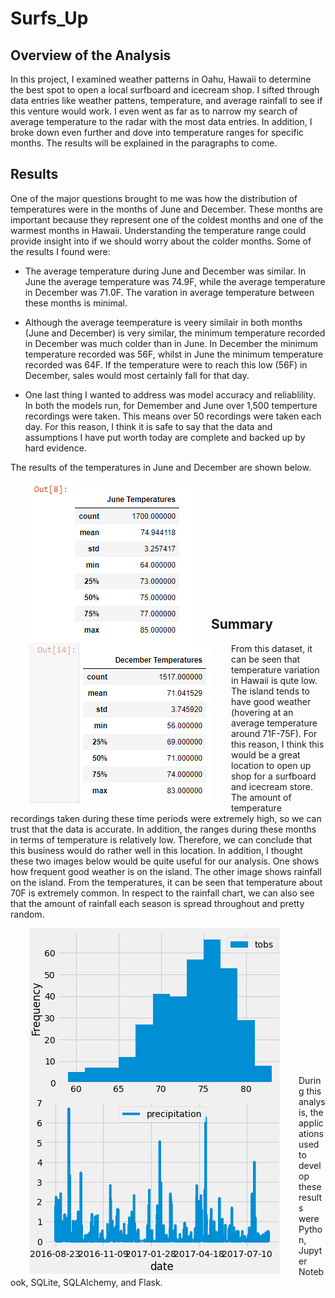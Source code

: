 # Surfs_Up

## Overview of the Analysis
In this project, I examined weather patterns in Oahu, Hawaii to determine the best spot to open a local surfboard and icecream shop. I sifted through data entries like weather pattens, temperature, and average rainfall to see if this venture would work. I even went as far as to narrow my search of average temperature to the radar with the most data entries. In addition, I broke down even further and dove into temperature ranges for specific months. The results will be explained in the paragraphs to come.

## Results
One of the major questions brought to me was how the distribution of temperatures were in the months of June and December. These months are important because they represent one of the coldest months and one of the warmest months in Hawaii. Understanding the temperature range could provide insight into if we should worry about the colder months. Some of the results I found were:

- The average temperature during June and December was similar. In June the average temperature was 74.9F, while the average temperature in December was 71.0F. The varation in average temperature between these months is minimal.

- Although the average teemperature is veery similair in both months (June and December) is very similar, the minimum temperature recorded in December was much colder than in June. In December the minimum temperature recorded was 56F, whilst in June the minimum temperature recorded was 64F. If the temperature were to reach this low (56F) in December, sales would most certainly fall for that day.

- One last thing I wanted to address was model accuracy and reliablility. In both the models run, for Demember and June over 1,500 temperture recordings were taken. This means over 50 recordings were taken each day. For this reason, I think it is safe to say that the data and assumptions I have put worth today are complete and backed up by hard evidence.

The results of the temperatures in June and December are shown below.

<img align="left" src="./Resources/JuneTemps.PNG" alt="Made with Angular" title="Angular" hspace="30"/>
<img align="left" src="./Resources/DecTemps.PNG" alt="Made with Bootstrap" title="Bootstrap" hspace="30"/>

<br/><br/><br/><br/><br/><br/><br/><br/><br/><br/><br/>





## Summary
From this dataset, it can be seen that temperature variation in Hawaii is qute low. The island tends to have good weather (hovering at an average temperature around 71F-75F). For this reason, I think this would be a great location to open up shop for a surfboard and icecream store. The amount of temperature recordings taken during these time periods were extremely high, so we can trust that the data is accurate. In addition, the ranges during these months in terms of temperature is relatively low. Therefore, we can conclude that this business would do rather well in this location. In addition, I thought these two images below would be quite useful for our analysis. One shows how frequent good weather is on the island. The other image shows rainfall on the island. From the temperatures, it can be seen that temperature about 70F is extremely common. In respect to the rainfall chart, we can also see that the amount of rainfall each season is spread throughout and pretty random.

<img align="left" src="./Resources/TempDistr.PNG" alt="Made with Angular" title="Angular" hspace="30"/>
<img align="left" src="./Resources/RainPic.PNG" alt="Made with Bootstrap" title="Bootstrap" hspace="30"/>

<br/><br/><br/><br/><br/><br/><br/><br/><br/><br/><br/><br/><br/>

During this analysis, the applications used to develop these results were Python, Jupyter Notebook, SQLite, SQLAlchemy, and Flask.
